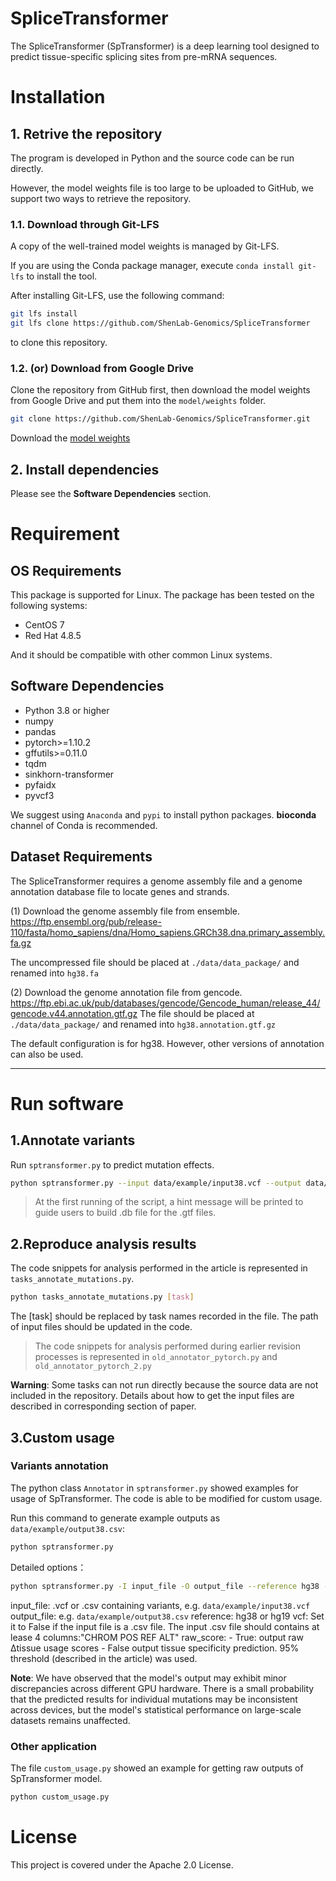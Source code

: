 # SpliceTransformer

The SpliceTransformer (SpTransformer) is a deep learning tool designed to predict tissue-specific splicing sites from pre-mRNA sequences.


# Installation
## 1. Retrive the repository

The program is developed in Python and the source code can be run directly.

However, the model weights file is too large to be uploaded to GitHub, we support two ways to retrieve the repository.

### 1.1. Download through Git-LFS
A copy of the well-trained model weights is managed by Git-LFS.

If you are using the Conda package manager, execute `conda install git-lfs` to install the tool.

After installing Git-LFS, use the following command:
```bash
git lfs install
git lfs clone https://github.com/ShenLab-Genomics/SpliceTransformer
```
to clone this repository.

### 1.2. (or) Download from Google Drive

Clone the repository from GitHub first, then download the model weights from Google Drive and put them into the `model/weights` folder.
```bash
git clone https://github.com/ShenLab-Genomics/SpliceTransformer.git
```
Download the [model weights](https://drive.google.com/file/d/1d8n4vHDSbXqpPc_JFEswLomSUDBgHvno/view?usp=drive_link)

## 2. Install dependencies
Please see the **Software Dependencies** section.

# Requirement

## OS Requirements
This package is supported for Linux. The package has been tested on the following systems:
- CentOS 7
- Red Hat 4.8.5

And it should be compatible with other common Linux systems.

## Software Dependencies


- Python 3.8 or higher
- numpy
- pandas
- pytorch>=1.10.2
- gffutils>=0.11.0
- tqdm
- sinkhorn-transformer
- pyfaidx
- pyvcf3

We suggest using `Anaconda` and `pypi` to install python packages. **bioconda** channel of Conda is recommended.

## Dataset Requirements

The SpliceTransformer requires a genome assembly file and a genome annotation database file to locate genes and strands.

(1) Download the genome assembly file from ensemble. 
<https://ftp.ensembl.org/pub/release-110/fasta/homo_sapiens/dna/Homo_sapiens.GRCh38.dna.primary_assembly.fa.gz> 

The uncompressed file should be placed at `./data/data_package/` and renamed into `hg38.fa`

(2) Download the genome annotation file from gencode.
<https://ftp.ebi.ac.uk/pub/databases/gencode/Gencode_human/release_44/gencode.v44.annotation.gtf.gz>
The file should be placed at `./data/data_package/` and renamed into `hg38.annotation.gtf.gz`

The default configuration is for hg38. However, other versions of annotation can also be used.


---

# Run software

## 1.Annotate variants

Run `sptransformer.py` to predict mutation effects.
```bash
python sptransformer.py --input data/example/input38.vcf --output data/example/output38.tsv --reference hg38
```

>At the first running of the script, a hint message will be printed to guide users to build .db file for the .gtf files.

## 2.Reproduce analysis results

The code snippets for analysis performed in the article is represented in `tasks_annotate_mutations.py`.

```bash
python tasks_annotate_mutations.py [task]
```


The [task] should be replaced by task names recorded in the file. The path of input files should be updated in the code.

> The code snippets for analysis performed during earlier revision processes is represented in `old_annotator_pytorch.py` and `old_annotator_pytorch_2.py`

**Warning**: Some tasks can not run directly because the source data are not included in the repository. Details about how to get the input files are described in corresponding section of paper.

## 3.Custom usage

### Variants annotation
The python class `Annotator` in `sptransformer.py` showed examples for usage of SpTransformer. The code is able to be modified for custom usage.

Run this command to generate example outputs as `data/example/output38.csv`:
```bash
python sptransformer.py
```

Detailed options：
```bash
python sptransformer.py -I input_file -O output_file --reference hg38 --vcf True --raw_score False
```
input_file: .vcf or .csv containing variants, e.g. `data/example/input38.vcf`
output_file:  e.g. `data/example/output38.csv`
reference: hg38 or hg19
vcf: Set it to False if the input file is a .csv file. The input .csv file should contains at lease 4 columns:"CHROM POS REF ALT"
raw_score:
    - True: output raw Δtissue usage scores
    - False output tissue specificity prediction. 95% threshold (described in the article) was used.

**Note**: We have observed that the model's output may exhibit minor discrepancies across different GPU hardware. There is a small probability that the predicted results for individual mutations may be inconsistent across devices, but the model's statistical performance on large-scale datasets remains unaffected.

### Other application
The file `custom_usage.py` showed an example for getting raw outputs of SpTransformer model.

```python
python custom_usage.py
```


# License

This project is covered under the Apache 2.0 License.